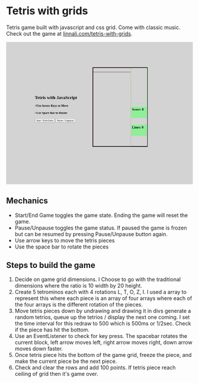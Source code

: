 # Tetris with grids

Tetris game built with javascript and css grid. Come with classic music. Check out the game at [linnali.com/tetris-with-grids]().

![screenshot of tetris with grid](/Screenshot%20from%202021-04-03%2012-35-55.png)

## Mechanics

- Start/End Game toggles the game state. Ending the game will reset the game.
- Pause/Unpause toggles the game status. If paused the game is frozen but can be resumed by pressing Pause/Unpause button again.
- Use arrow keys to move the tetris pieces
- Use the space bar to rotate the pieces

## Steps to build the game

1. Decide on game grid dimensions. I Choose to go with the traditional dimensions where the ratio is 10 width by 20 height.
2. Create 5 tetrominos each with 4 rotations
   L, T, O, Z, I. I used a array to represent this where each piece is an array of four arrays where each of the four arrays is the different rotation of the pieces.
3. Move tetris pieces down by undrawing and drawing it in divs
   generate a random tetrios, queue up the tetrios / display the next one coming. I set the time interval for this redraw to 500 which is 500ms or 1/2sec. Check if the piece has hit the bottom.
4. Use an EventListener to check for key press. The spacebar rotates the current block, left arrow moves left, right arrow moves right, down arrow moves down faster.
5. Once tetris piece hits the bottom of the game grid, freeze the piece, and make the current piece be the next piece.
6. Check and clear the rows and add 100 points. If tetris piece reach ceiling of grid then it's game over.
